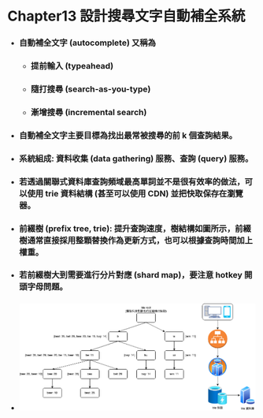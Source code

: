 Chapter13 設計搜尋文字自動補全系統
=====
* ### 自動補全文字 (autocomplete) 又稱為
    * ### 提前輸入 (typeahead)
    * ### 隨打搜尋 (search-as-you-type)
    * ### 漸增搜尋 (incremental search)
* ### 自動補全文字主要目標為找出最常被搜尋的前 k 個查詢結果。
* ### 系統組成: 資料收集 (data gathering) 服務、查詢 (query) 服務。
* ### 若透過關聯式資料庫查詢頻域最高單詞並不是很有效率的做法，可以使用 trie 資料結構 (甚至可以使用 CDN) 並把快取保存在瀏覽器。
* ### 前綴樹 (prefix tree, trie): 提升查詢速度，樹結構如圖所示，前綴樹通常直接採用整顆替換作為更新方式，也可以根據查詢時間加上權重。
* ### 若前綴樹大到需要進行分片對應 (shard map)，要注意 hotkey 開頭字母問題。
* ### ![image](https://raw.githubusercontent.com/GitHub-WeiChiang/main/master/SystemsDesign/Chapter13/SystemArchitectureDiagram.png)
<br />
